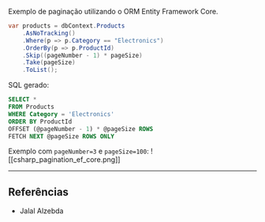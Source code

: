 Exemplo de paginação utilizando o ORM Entity Framework Core.

```csharp
var products = dbContext.Products
	.AsNoTracking()
	.Where(p => p.Category == "Electronics")
	.OrderBy(p => p.ProductId)
	.Skip((pageNumber - 1) * pageSize)
	.Take(pageSize)
	.ToList();
```

SQL gerado:
```sql
SELECT *
FROM Products
WHERE Category = 'Electronics'
ORDER BY ProductId
OFFSET (@pageNumber - 1) * @pageSize ROWS
FETCH NEXT @pageSize ROWS ONLY
```

Exemplo com `pageNumber=3` e `pageSize=100`:
![[csharp_pagination_ef_core.png]]

---
## Referências
- Jalal Alzebda
